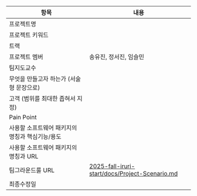 | 항목 | 내용 |
|------|------|
| 프로젝트명 |  |
| 프로젝트 키워드 |  |
| 트랙 |  |
| 프로젝트 멤버 | 송유진, 정서진, 임슬민 |
| 팀지도교수 |  |
| 무엇을 만들고자 하는가 (서술형 문장으로) |  |
| 고객 (범위를 최대한 좁혀서 지정) |  |
| Pain Point |  |
| 사용할 소프트웨어 패키지의 명칭과 핵심기능/용도 |  |
| 사용할 소프트웨어 패키지의 명칭과 URL |  |
| 팀그라운드룰 URL | [2025-fall-iruri-start/docs/Project-Scenario.md](https://github.com/youjean-s/2025-fall-iruri-start/blob/main/docs/GroundRule.md)  |
| 최종수정일 |  |


